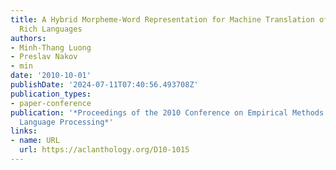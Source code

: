 ```yaml
---
title: A Hybrid Morpheme-Word Representation for Machine Translation of Morphologically
  Rich Languages
authors:
- Minh-Thang Luong
- Preslav Nakov
- min
date: '2010-10-01'
publishDate: '2024-07-11T07:40:56.493708Z'
publication_types:
- paper-conference
publication: '*Proceedings of the 2010 Conference on Empirical Methods in Natural
  Language Processing*'
links:
- name: URL
  url: https://aclanthology.org/D10-1015
---
```

